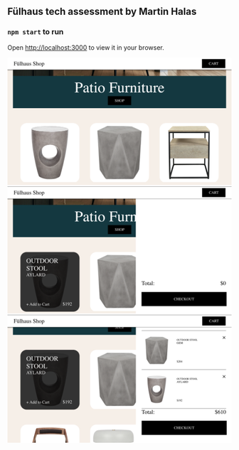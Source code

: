 ## Fülhaus tech assessment by Martin Halas

### `npm start` to run

Open [http://localhost:3000](http://localhost:3000) to view it in your browser.

![screenshot 1](https://raw.githubusercontent.com/mar10outof10/fulhaus-frontend-assessment/main/screenshots/screenshot1.png)
![screenshot 2](https://raw.githubusercontent.com/mar10outof10/fulhaus-frontend-assessment/main/screenshots/screenshot2.png)
![screenshot 3](https://raw.githubusercontent.com/mar10outof10/fulhaus-frontend-assessment/main/screenshots/screenshot3.png)
